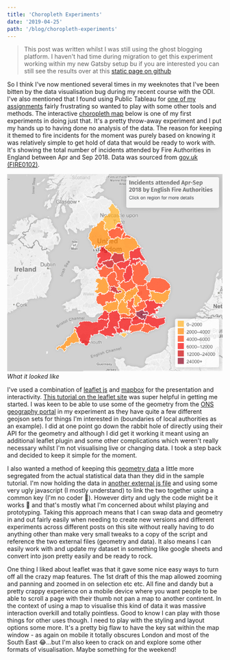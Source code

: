 ```yaml
---
title: 'Choropleth Experiments'
date: '2019-04-25'
path: '/blog/choropleth-experiments'
---
```


> This post was written whilst I was still using the ghost blogging platform. I haven't had time during migration to get this experiment working within my new Gatsby setup bu if you are interested you can still see the results over at this [static page on github](https://d1sc0.github.io/choropleth_experiment/index.html)

So I think I've now mentioned several times in my weeknotes that I've been bitten by the data visualisation bug during my recent course with the ODI. I've also mentioned that I found using Public Tableau for [one of my assignments](https://d1sc0.github.io/odi_assignment3/) fairly frustrating so wanted to play with some other tools and methods. The interactive [choropleth map](https://en.wikipedia.org/wiki/Choropleth_map) below is one of my first experiments in doing just that.
It's a pretty throw-away experiment and I put my hands up to having done no analysis of the data. The reason for keeping it themed to fire incidents for the moment was purely based on knowing it was relatively simple to get hold of data that would be ready to work with. It's showing the total number of incidents attended by Fire Authorities in England between Apr and Sep 2018. Data was sourced from [gov.uk (FIRE0102)](https://www.gov.uk/government/statistical-data-sets/fire-statistics-data-tables#incidents-attended).

![picture of choropleth map](../images/map-experiment.jpg)
_What it looked like_

I've used a combination of [leaflet js](https://leafletjs.com/) and [mapbox](https://www.mapbox.com/) for the presentation and interactivity. [This tutorial on the leaflet site](https://leafletjs.com/examples/choropleth/) was super helpful in getting me started.
I was keen to be able to use some of the geometry from the [ONS geography portal](http://geoportal.statistics.gov.uk/) in my experiment as they have quite a few different geojson sets for things I'm interested in (boundaries of local authorities as an example). I did at one point go down the rabbit hole of directly using their API for the geometry and although I did get it working it meant using an additional leaflet plugin and some other complications which weren't really necessary whilst I'm not visualising live or changing data. I took a step back and decided to keep it simple for the moment.

I also wanted a method of keeping this [geometry data](https://s3.amazonaws.com/words.lost.extra/firedata2.js) a little more segregated from the actual statistical data than they did in the sample tutorial. I'm now holding the data in [another external js file](https://s3.amazonaws.com/words.lost.extra/fireincdata2.js) and using some very ugly javascript (I mostly understand) to link the two together using a common key (I'm no coder 🤪). However dirty and ugly the code might be it works 🎉 and that's mostly what I'm concerned about whilst playing and prototyping. Taking this approach means that I can swap data and geometry in and out fairly easily when needing to create new versions and different experiments across different posts on this site without really having to do anything other than make very small tweaks to a copy of the script and reference the two external files (geometry and data). It also means I can easily work with and update my dataset in something like google sheets and convert into json pretty easily and be ready to rock.

One thing I liked about leaflet was that it gave some nice easy ways to turn off all the crazy map features. The 1st draft of this the map allowed zooming and panning and zoomed in on selection etc etc. All fine and dandy but a pretty crappy experience on a mobile device where you want people to be able to scroll a page with their thumb not pan a map to another continent. In the context of using a map to visualise this kind of data it was massive interaction overkill and totally pointless. Good to know I can play with those things for other uses though.
I need to play with the styling and layout options some more. It's a pretty big flaw to have the key sat within the map window - as again on mobile it totally obscures London and most of the South East 😂...but I'm also keen to crack on and explore some other formats of visualisation. Maybe something for the weekend!
